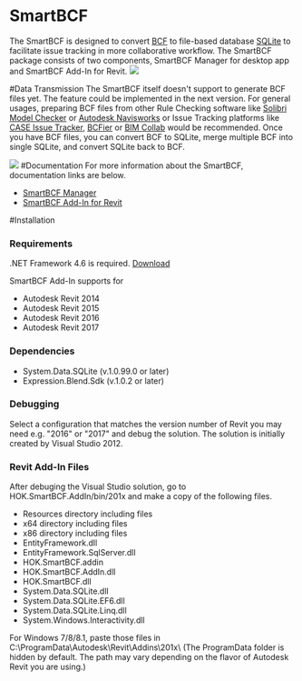 # SmartBCF


The SmartBCF is designed to convert [BCF](https://github.com/BuildingSMART/BCF-XML) to file-based database [SQLite](https://www.sqlite.org/) to facilitate issue tracking in more collaborative workflow. The SmartBCF package consists of two components, SmartBCF Manager for desktop app and SmartBCF Add-In for Revit.
![](Diagram.png)

#Data Transmission
The SmartBCF itself doesn't support to generate BCF files yet. The feature could be implemented in the next version. 
For general usages, preparing BCF files from other Rule Checking software like [Solibri Model Checker](https://www.solibri.com/products/solibri-model-checker/) or [Autodesk Navisworks](http://www.autodesk.com/products/navisworks/overview) or Issue Tracking platforms like [CASE Issue Tracker](https://github.com/teocomi/issue-tracker), [BCFier](https://github.com/teocomi/BCFier) or [BIM Collab](http://www.bimcollab.com/) would be recommended. Once you have BCF files, you can convert BCF to SQLite, merge multiple BCF into single SQLite, and convert SQLite back to BCF.



![](DataTransfer.png)
#Documentation
For more information about the SmartBCF, documentation links are below.
* [SmartBCF Manager](https://hokgroup.gitbooks.io/smartbcf/content/smartbcf_manager.html)
* [SmartBCF Add-In for Revit](https://hokgroup.gitbooks.io/smartbcf/content/smartbcf_add-in.html)

#Installation

### Requirements
.NET Framework 4.6 is required. [Download](https://www.microsoft.com/net/download)

SmartBCF Add-In supports for 
* Autodesk Revit 2014
* Autodesk Revit 2015
* Autodesk Revit 2016
* Autodesk Revit 2017


### Dependencies

* System.Data.SQLite (v.1.0.99.0 or later)
* Expression.Blend.Sdk (v.1.0.2 or later)

### Debugging
Select a configuration that matches the version number of Revit you may need e.g. "2016" or "2017" and debug the solution. The solution is initially created by Visual Studio 2012.

### Revit Add-In Files
After debuging the Visual Studio solution, go to HOK.SmartBCF.AddIn/bin/201x and make a copy of the following files. 

* Resources directory including files
* x64 directory including files
* x86 directory including files
* EntityFramework.dll
* EntityFramework.SqlServer.dll
* HOK.SmartBCF.addin
* HOK.SmartBCF.AddIn.dll
* HOK.SmartBCF.dll
* System.Data.SQLite.dll
* System.Data.SQLite.EF6.dll
* System.Data.SQLite.Linq.dll
* System.Windows.Interactivity.dll


For Windows 7/8/8.1, paste those files in C:\ProgramData\Autodesk\Revit\Addins\201x\ 
(The ProgramData folder is hidden by default. The path may vary depending on the flavor of Autodesk Revit you are using.)




